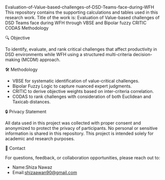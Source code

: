 Evaluation-of-Value-based-challenges-of-DSD-Teams-face-during-WFH
This repository contains the supporting calculations and tables used in this research work. Title of the work is: Evaluation of Value-based challenges of DSD Teams face during WFH through VBSE and Bipolar fuzzy CRITIC CODAS Methodology

🔍 Objective

To identify, evaluate, and rank critical challenges that affect productivity in DSD environments while WFH using a structured multi-criteria decision-making (MCDM) approach.

🛠️ Methodology

- VBSE for systematic identification of value-critical challenges.
- Bipolar Fuzzy Logic to capture nuanced expert judgments.
- CRITIC to derive objective weights based on inter-criteria correlation.
- CODAS to rank challenges with consideration of both Euclidean and Taxicab distances.

🔒 Privacy Statement

All data used in this project was collected with proper consent and anonymized to protect the privacy of participants. No personal or sensitive information is shared in this repository. This project is intended solely for academic and research purposes.

📧 Contact

For questions, feedback, or collaboration opportunities, please reach out to:

- Name:Shiza Nawaz  
- Email:shizaawan90@gmail.com 

